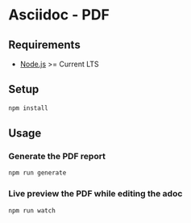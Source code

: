 # Asciidoc - PDF

## Requirements

- [Node.js](https://nodejs.org/en/) >= Current LTS

## Setup

```bash
npm install
```

## Usage

### Generate the PDF report
```bash
npm run generate
```

### Live preview the PDF while editing the adoc
```bash
npm run watch
```
